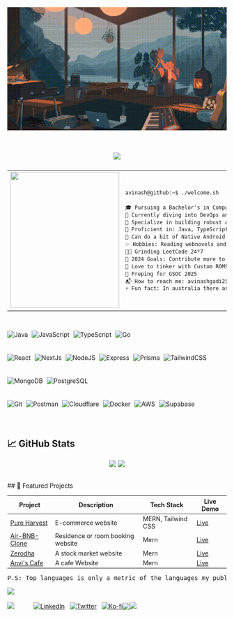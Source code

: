 <!-- IF YOU HAVE THE CONSCIENCE TO COPY THIS ATLEAST CONSIDER STARRING THE REPOSITORY -->

<!-- Main Top PC GIF -->

<div style="display: flex; justify-content: center;">
    <img src="https://github.com/SmoggyOwO/SmoggyOwO/blob/main/assets/We%20Heart%20It.gif" height="auto" width="100%" />
</div>

<div align="center">

<h1 align="center">
  <!-- Typing SVG by DenverCoder1 - https://github.com/DenverCoder1/readme-typing-svg -->
  <a href="https://github.com/avinashgadi">
    <img src="https://readme-typing-svg.demolab.com/?lines=Heyo,%20Avinash%20Here!;FullStack%20developer;DevOps%20Engineer;Web3%20Enthusiast&font=Raleway&center=true&width=440&height=50&color=CF41AE&vCenter=true&pause=420&size=30" /></a>
</h1>

</div>

<!-- About ME -->

<!-- About ME -->
<div align="center">
  <table border="0">
    <tr>
      <td width="30%">
        <img src="https://github.com/SmoggyOwO/SmoggyOwO/blob/main/assets/camp.gif" height="311" width="250">
      </td>
      <td width="70%" >

```markdown
avinash@github:~$ ./welcome.sh

🎓 Pursuing a Bachelor's in Computer Science
🌱 Currently diving into DevOps and GoLang
💼 Specialize in building robust and scalable server-side applications.
🌟 Proficient in: Java, TypeScript
🔎 Can do a bit of Native Android Development
✨ Hobbies: Reading webnovels and watching anime
👨‍💻 Grinding LeetCode 24*7
🥅 2024 Goals: Contribute more to Open Source projects.
👾 Love to tinker with Custom ROMS
🎯 Preping for GSOC 2025
📬 How to reach me: avinashgadi25@gmail.com
⚡ Fun fact: In australia there are 48 million kangaroos and in Uruguay there are 3,457,380 inhabitants. So if the kangaroos decide to invade Uruguay, each Uruguayan will have to fight 14 kangaroos.
```


</td>
    </tr>
  </table>
</div>

<!-- Technologies -->

<div style="display: flex;">
  <div style="display: flex; flex-direction: column;">
    <br/>
    <p align="center" style="display: flex; gap: 9px">
      <img src="https://ziadoua.github.io/m3-Markdown-Badges/badges/Java/java2.svg" alt="Java" height="25" />
      <img src="https://ziadoua.github.io/m3-Markdown-Badges/badges/Javascript/javascript2.svg" alt="JavaScript" height="25" />
      <img src="https://ziadoua.github.io/m3-Markdown-Badges/badges/TypeScript/typescript2.svg" alt="TypeScript" height="25" />
      <img src="https://ziadoua.github.io/m3-Markdown-Badges/badges/Go/go2.svg" alt="Go" height="25" />
    </p>
    <p align="center" style="display: flex; gap: 9px">
      <img src="https://ziadoua.github.io/m3-Markdown-Badges/badges/React/react2.svg" alt="React" height="25" />
      <img src="https://ziadoua.github.io/m3-Markdown-Badges/badges/NextJS/nextjs2.svg" alt="NextJs" height="25" />
      <img src="https://ziadoua.github.io/m3-Markdown-Badges/badges/NodeJS/nodejs2.svg" alt="NodeJS" height="25" />
      <img src="https://ziadoua.github.io/m3-Markdown-Badges/badges/Express/express2.svg" alt="Express" height="25" />
      <img src="https://ziadoua.github.io/m3-Markdown-Badges/badges/Prisma/prisma2.svg" alt="Prisma" height="25" />
      <img src="https://ziadoua.github.io/m3-Markdown-Badges/badges/TailwindCSS/tailwindcss2.svg" alt="TailwindCSS" height="25" />
    </p>
    <p align="center" style="display: flex; gap: 9px">
      <img src="https://ziadoua.github.io/m3-Markdown-Badges/badges/MongoDB/mongodb2.svg" alt="MongoDB" height="25" />
      <img src="https://ziadoua.github.io/m3-Markdown-Badges/badges/PostgreSQL/postgresql2.svg" alt="PostgreSQL" height="25" />
    </p>
    <p align="center" style="display: flex; gap: 9px">
      <!-- Version Control -->
      <img src="https://ziadoua.github.io/m3-Markdown-Badges/badges/Git/git2.svg" alt="Git" height="25" />
      <!-- API Testing & Development -->
      <img src="https://ziadoua.github.io/m3-Markdown-Badges/badges/Postman/postman2.svg" alt="Postman" height="25" />
      <!-- Deployment & Hosting -->
      <img src="https://ziadoua.github.io/m3-Markdown-Badges/badges/Cloudflare/cloudflare2.svg" alt="Cloudflare" height="25" />
      <!-- Containerization & Cloud Services -->
      <img src="https://ziadoua.github.io/m3-Markdown-Badges/badges/Docker/docker2.svg" alt="Docker" height="25" />
      <img src="https://ziadoua.github.io/m3-Markdown-Badges/badges/AWS/aws2.svg" alt="AWS" height="25" />
      <!-- Database & Authentication -->
      <img src="https://ziadoua.github.io/m3-Markdown-Badges/badges/Supabase/supabase2.svg" alt="Supabase" height="25" />
    </p>
  </div>
</div>

<br/>

 ## 📈 GitHub Stats

<p align="center">
  <img width="47%" src="https://github-readme-stats.vercel.app/api?username=avinashgadi&show_icons=true&theme=radical" />
  <img width="47%" src="https://github-readme-stats.vercel.app/api/top-langs/?username=avinashgadi&layout=compact&theme=radical" />
</p>
<br/>
## 🚀 Featured Projects

| Project       | Description                | Tech Stack                        | Live Demo |
|---------------|----------------------------|-----------------------------------|-----------|
| [Pure Harvest](https://github.com/avinashgadi/purehavest_e-commerce) | E-commerce website         | MERN, Tailwind CSS                | [Live](https://purehavest-e-commerce.vercel.app/) |
| [Air-BNB-Clone](#)    | Residence or room booking website | Mern   | [Live](#) |
| [Zerodha](#)   | A stock market website      | Mern                  | [Live](#) |
| [Anvi's Cafe](https://github.com/avinashgadi/cafe-frontend)  | A cafe Website   | Mern         | [Live](https://cafe-frontend-navy.vercel.app/) |
  
<pre>
P.S: Top languages is only a metric of the languages my public code consists of and doesn't reflect my experience or skill level.
</pre>

<!--START_SECTION_PROFILE_VIEWS:readme-info-->
<!--END_SECTION_PROFILE_VIEWS:readme-info-->

<!--START_SECTION_LINES_OF_CODE:readme-info-->
<!--END_SECTION_LINES_OF_CODE:readme-info-->

<!--START_CONTRIBUTIONS:readme-info-->
<!--END_CONTRIBUTIONS:readme-info-->

<!--START_SECTION_DAILY_COMMIT:readme-info-->
<!--END_SECTION_DAILY_COMMIT:readme-info-->

<!--START_SECTION_WEEKLY_COMMIT:readme-info-->
<!--END_SECTION_WEEKLY_COMMIT:readme-info-->

<!--START_SECTION_LANGUAGE:readme-info-->
<!--END_SECTION_LANGUAGE:readme-info-->
  
![](https://user-images.githubusercontent.com/73097560/115834477-dbab4500-a447-11eb-908a-139a6edaec5c.gif)

<!-- Social icons section -->

<div style="display: flex;">
    <img align="left" src="https://slackmojis.com/emojis/7248-baby-yoda-soup/download" width="60" style>
    <div style="display: flex; align-items: center;">
        <a href="https://www.linkedin.com/in/mohana-sai-avinash-gadi/"><img width="32px" alt="LinkedIn" title="LinkedIn" src="https://i.imgur.com/yRpa1dQ.png"/></a>
        &#8287;&#8287;&#8287;
        <a href="https://x.com/"><img width="32px" alt="Twitter" title="Twitter" src="https://i.imgur.com/AixJgnm.png"/></a>
        &#8287;&#8287;&#8287;
        <a href="https://ko-fi.com/"><img width="32px" alt="Ko-fi" title="Buy me a coffee" src="https://i.imgur.com/PpLeD3K.png"/></a>
        <img align="right" src="https://spotify-recently-played-readme.vercel.app/api?user=31if564w5fubh3m6t45b5dd5hcae&count=1">
        <br/>
        <a href="https://visitcount.itsvg.in">
           <img src="https://komarev.com/ghpvc/?username=smoggyowo&color=E05676" />
        </a>
    </div>
</div>

<!-- <div align="center" style="display: flex;">
  <img src="https://leetcard.jacoblin.cool/DashingAdi?theme=dark&font=Roboto&ext=contest&border=0&radius=20&animations=true">
  <img src="https://spotify-github-profile.kittinanx.com/api/view?uid=31if564w5fubh3m6t45b5dd5hcae&cover_image=true&theme=compact&show_offline=false&background_color=121212&interchange=false&bar_color=#101010&bar_color_cover=false">
</div> -->
